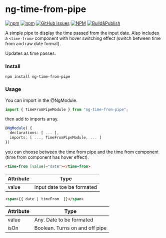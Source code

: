 # ng-time-from-pipe

[![npm](https://img.shields.io/npm/dt/ng-time-from-pipe)](https://www.npmjs.com/package/ng-time-from-pipe)
[![npm](https://img.shields.io/npm/v/ng-time-from-pipe)](https://www.npmjs.com/package/ng-time-from-pipe)
[![GitHub issues](https://img.shields.io/github/issues/mrharrisonbarker/ng-time-from-pipe)](https://github.com/MrHarrisonBarker/ng-time-from-pipe/issues)
[![NPM](https://img.shields.io/npm/l/ng-time-from-pipe)](https://www.npmjs.com/package/ng-time-from-pipe)
[![Build&Publish](https://github.com/MrHarrisonBarker/ng-time-from-pipe/actions/workflows/main.yml/badge.svg)](https://github.com/MrHarrisonBarker/ng-time-from-pipe/actions/workflows/main.yml)

A simple pipe to display the time passed from the input date. Also includes a `<time-from>` component with hover switching effect (switch between time from and raw date format).

Updates as time passes.

### Install

``` npm install ng-time-from-pipe ```

### Usage

You can import in the @NgModule.

```typescript
import { TimeFromPipeModule } from "ng-time-from-pipe";
```

then add to imports array. 

```typescript
@NgModule( { 
  declarations: [ ... ],
  imports: [ ..., TimeFromPipeModule, ... ]
})
```

you can choose between the time from pipe and the time from component (time from component has hover effect).

```html
<time-from [value]="date"></time-from>
```

| Attribute | Type                       |
| --------- | -------------------------- |
| value     | Input date toe be formated |

```html
<span>{{ date | timeFrom  }}</span>
```

| Attribute | Type                           |
| --------- | ------------------------------ |
| value     | Any. Date to be formated       |
| isOn      | Boolean. Turns on and off pipe |
